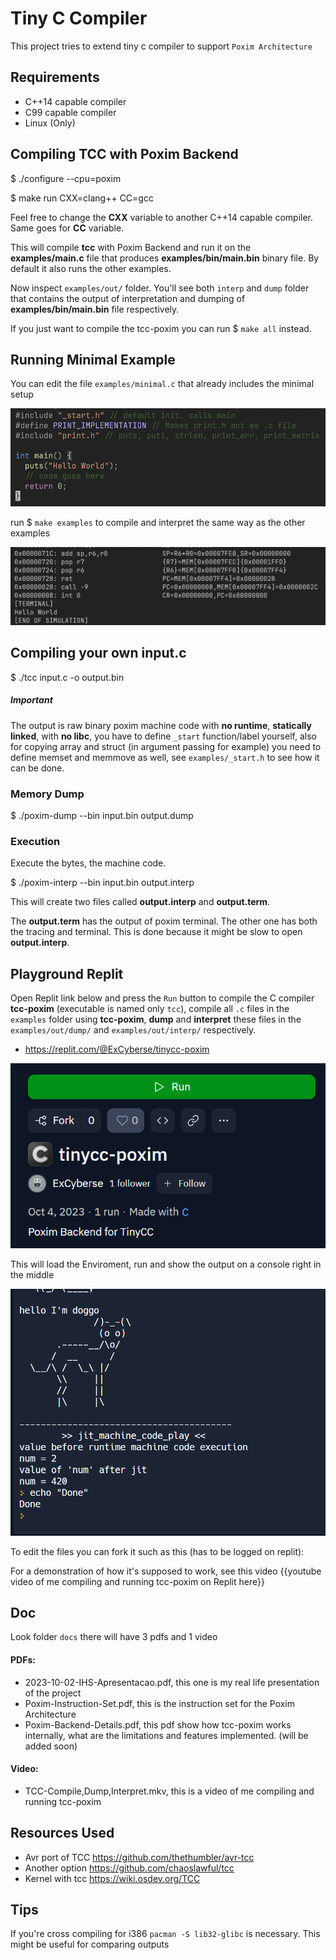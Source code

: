 # Tiny C Compiler

This project tries to extend tiny c compiler to support `Poxim Architecture`


## Requirements
- C++14 capable compiler
- C99 capable compiler
- Linux (Only)

## Compiling TCC with Poxim Backend


$ ./configure --cpu=poxim 


$ make run CXX=clang++ CC=gcc


Feel free to change the **CXX** variable to another C++14 capable compiler. Same goes for **CC** variable.

This will compile **tcc** with Poxim Backend and run it on the **examples/main.c** file that produces **examples/bin/main.bin** binary file. By default it also runs the other examples.

Now inspect ``examples/out/`` folder. You'll see both `interp` and `dump` folder that contains the output of interpretation and dumping of **examples/bin/main.bin** file respectively.

If you just want to compile the tcc-poxim you can run $ `make all` instead.

## Running Minimal Example

You can edit the file ``examples/minimal.c`` that already includes the minimal setup

![minimal](img/minimal.png)

run $ ``make examples`` to compile and interpret the same way as the other examples

![minimal_output](img/minimal.interp.png)




## Compiling your own input.c

$ ./tcc input.c -o output.bin

##### **Important**

The output is raw binary poxim machine code with **no runtime**, **statically linked**, with **no libc**, you have to define `_start` function/label yourself, also for copying array and struct (in argument passing for example) you need to define memset and memmove as well, see `examples/_start.h` to see how it can be done.

### Memory Dump

$ ./poxim-dump --bin input.bin output.dump

### Execution

Execute the bytes, the machine code.

$ ./poxim-interp --bin input.bin output.interp

This will create two files called **output.interp** and **output.term**.

The **output.term** has the output of poxim terminal. The other one has both the tracing and terminal.
This is done because it might be slow to open **output.interp**.

## Playground Replit

Open Replit link below and press the ``Run`` button to compile the C compiler **tcc-poxim** (executable is named only ``tcc``), compile all `.c` files in the `examples` folder using **tcc-poxim**,  **dump** and **interpret** these files in the  ``examples/out/dump/`` and ``examples/out/interp/`` respectively.

- https://replit.com/@ExCyberse/tinycc-poxim

![replit_run](img/replit_run.png)

This will load the Enviroment, run and show the output on a console right in the middle


![replit_output](img/replit_output.png)

To edit the files you can fork it such as this (has to be logged on replit):

For a demonstration of how it's supposed to work, see this video {{youtube video of me compiling and running tcc-poxim on Replit here}}

## Doc

Look folder `docs` there will have 3 pdfs  and 1 video

#### PDFs:
  - 2023-10-02-IHS-Apresentacao.pdf, this one is my real life presentation of the project
  - Poxim-Instruction-Set.pdf, this is the instruction set for the Poxim Architecture         
  - Poxim-Backend-Details.pdf, this pdf show how tcc-poxim works internally, what are the limitations and features implemented. (will be added soon)

#### Video:
  - TCC-Compile,Dump,Interpret.mkv, this is a video of me compiling and running tcc-poxim


## Resources Used
- Avr port of TCC https://github.com/thethumbler/avr-tcc
- Another option https://github.com/chaoslawful/tcc
- Kernel with tcc https://wiki.osdev.org/TCC

## Tips

If you're cross compiling for i386 ``pacman -S lib32-glibc`` is necessary. This might be useful for comparing outputs
